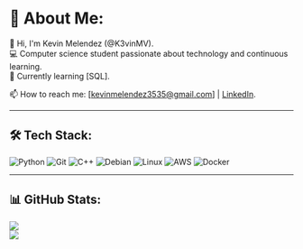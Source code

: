 # 💫 About Me:
👋 Hi, I'm Kevin Melendez (@K3vinMV).<br>
💻 Computer science student passionate about technology and continuous learning.<br>
🌱 Currently learning [SQL].<br>
<!--🤝 Looking to collaborate on [types of projects or areas of interest].<br> -->
<!--💬 Ask me about [topics you have expertise in].<br> -->
📫 How to reach me: [kevinmelendez3535@gmail.com] | [LinkedIn](https://www.linkedin.com/in/k3vmev/).

---

## 🛠️ Tech Stack:
![Python](https://img.shields.io/badge/python-%2314354C.svg?style=for-the-badge&logo=python&logoColor=white) 
![Git](https://img.shields.io/badge/git-%23F05033.svg?style=for-the-badge&logo=git&logoColor=white) 
![C++](https://img.shields.io/badge/c++-%2300599C.svg?style=for-the-badge&logo=c%2B%2B&logoColor=white)
![Debian](https://img.shields.io/badge/Debian-A81D33?style=for-the-badge&logo=debian&logoColor=white)
![Linux](https://img.shields.io/badge/Linux-FCC624?style=for-the-badge&logo=linux&logoColor=black)
![AWS](https://img.shields.io/badge/AWS-%F0%9F%8C%A7-232F3E?style=for-the-badge&logo=amazon-aws&logoColor=white)
![Docker](https://img.shields.io/badge/docker-%230db7ed.svg?style=for-the-badge&logo=docker&logoColor=white)
<!--![MySQL](https://img.shields.io/badge/mysql-%2300f.svg?style=for-the-badge&logo=mysql&logoColor=white) -->
---

## 📊 GitHub Stats:
![](https://github-readme-streak-stats.herokuapp.com/?user=K3vinMV&theme=dark&hide_border=false)<br/>
![](https://github-readme-stats.vercel.app/api/top-langs/?username=K3vinMV&theme=dark&hide_border=false&include_all_commits=true&count_private=true&layout=compact)
<!--
---

## 🏆 GitHub Trophies
![](https://github-profile-trophy.vercel.app/?username=K3vinMV&theme=discord&no-frame=false&no-bg=true&margin-w=4)

---

## 💡 Featured Projects:
- [Project 1](https://github.com/your-username/project-1): Brief description of the project.
- [Project 2](https://github.com/your-username/project-2): Brief description of the project.
- [Project 3](https://github.com/your-username/project-3): Brief description of the project.

---


## 📅 Last 7 Days Coding Activity
[![wakatime](https://wakatime.com/badge/user/K3vinMV.svg)](https://wakatime.com/@K3vinMV)

---

## 📈 Contribution Graph
[![Ashutosh's github activity graph](https://github-readme-activity-graph.cyclic.app/graph?username=K3vinMV&bg_color=000&color=fff&line=00E676&point=fff&hide_border=true)](https://github.com/ashutosh00710/github-readme-activity-graph)

---
-->
